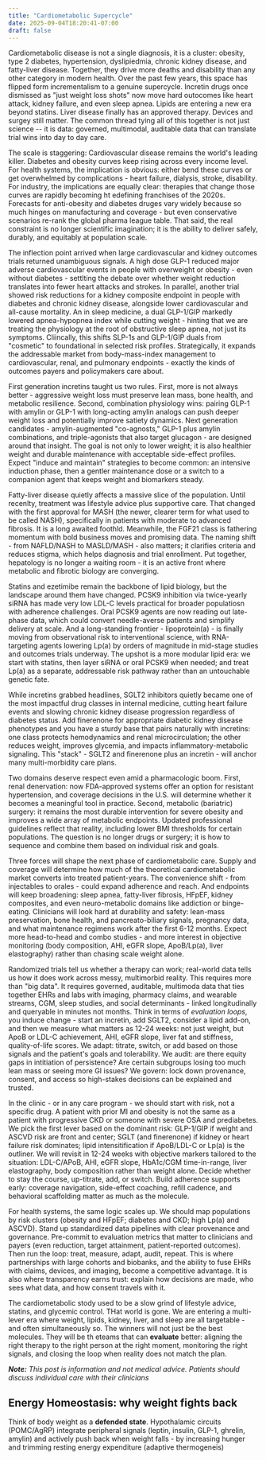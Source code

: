 ```yaml
---
title: "Cardiometabolic Supercycle"
date: 2025-09-04T18:20:41-07:00
draft: false
---
```


Cardiometabolic disease is not a single diagnosis, it is a cluster: obesity, type 2 diabetes, hypertension, dyslipiedmia, chronic kidney disease, and fatty-liver disease. Together, they drive more deaths and disability than any other category in modern health. Over the past few years, this space has flipped form incrementalism to a genuine supercycle. Incretin drugs once dismissed as "just weight loss shots" now move hard outocomes like heart attack, kidney failure, and even sleep apnea. Lipids are entering a new era beyond statins. Liver disease finally has an approved therapy. Devices and surgey still matter. The common thread tying all of this together is not just science -- it is data: governed, multimodal, auditable data that can translate trial wins into day to day care. 

The scale is staggering: Cardiovascular disease remains the world's leading killer. Diabetes and obesity curves keep rising across every income level. For health systems, the implication is obvious: either bend these curves or get overwhelmed by complications - heart failure, dialysis, stroke, disability. For industry, the implications are equally clear: therapies that change those curves are rapidly becoming ht edefining franchises of the 2020s. Forecasts for anti-obesity and diabetes druges vary widely because so much hinges on manufacturing and coverage - but even conservative scenarios re-rank the global pharma league table. That said, the real constraint is no longer scientific imagination; it is the ability to deliver safely, durably, and equitably at population scale. 

The inflection point arrived when large cardiovascular and kidney outcomes trials returned unambiguous signals. A high dose GLP-1 reduced major adverse cardiovascular events in people with overweight or obesity - even without diabetes - settlting the debate over whether weight reduction translates into fewer heart attacks and strokes. In parallel, another trial showed risk reductions for a kidney composite endpoint in people with diabetes and chronic kidney disease, alongside lower cardiovascular and all-cause mortality. An in sleep medicine, a dual GLP-1/GIP markedly lowered apnea-hypopnea index while cutting weight - hinting that we are treating the physiology at the root of obstructive sleep apnea, not just its symptoms. Cliincally, this shifts SLP-1s and GLP-1/GIP duals from "cosmetic" to foundational in selected risk profiles. Strategically, it expands the addressable market from body-mass-index management to cardiovascular, renal, and pulmonary endpoints - exactly the kinds of outcomes payers and policymakers care about.

First generation incretins taught us two rules. First, more is not always better - aggressive weight loss must preserve lean mass, bone health, and metabolic resilience. Second, combination physiology wins: pairing GLP-1 with amylin or GLP-1 with long-acting amylin analogs can push deeper weight loss and potentially improve satiety dynamics. Next generation candidates - amylin-augmented "co-agnosts," GLP-1 plus amylin combinations, and triple-agonists that also target glucagon - are designed around that insight. The goal is not only to lower weight; it is also healthier weight and durable maintenance with acceptable side-effect profiles. Expect "induce and maintain" strategies to become common: an intensive induction phase, then a gentler maintenance dose or a switch to a companion agent that keeps weight and biomarkers steady. 

Fatty-liver disease quietly affects a massive slice of the population. Until recenlty, treatment was lifestyle advice plus supportive care. That changed with the first approval for MASH (the newer, clearer term for what used to be called NASH), specifically in patients with moderate to advanced fibrosis. It is a long awaited foothld. Meanwhile, the FGF21 class is fathering momentum with bold business moves and promising data. The naming shift - from NAFLD/NASH to MASLD/MASH - also matters; it clarifies criteria and reduces stigma, which helps diagnosis and trial enrollment. Put together, hepatology is no longer a waiting room - it is an active front where metabolic and fibrotic biology are converging. 

Statins and ezetimibe remain the backbone of lipid biology, but the landscape around them have changed. PCSK9 inhibition via twice-yearly siRNA has made very low LDL-C levels practical for broader populatiosn with adherence challenges. Oral PCSK9 agents are now reading out late-phase data, which could convert needle-averse patients and simplify delivery at scale. And a long-standing frontier - lipoprotein(a) - is finally moving from observational risk to interventional science, with RNA-targeting agents lowering Lp(a) by orders of magnitude in mid-stage studies and outcomes trials underway. The upshot is a more modular lipid era: we start with statins, then layer siRNA or oral PCSK9 when needed; and treat Lp(a) as a separate, addressable risk pathway rather than an untouchable genetic fate. 

While incretins grabbed headlines, SGLT2 inhibitors quietly became one of the most impactful drug classes in internal medicine, cutting heart failure events and slowing chronic kidney disease progression regardless of diabetes status. Add finerenone for appropriate diabetic kidney disease phenotypes and you have a sturdy base that pairs naturally with incretins: one class protects hemodynamics and renal microcirculation; the other reduces weight, improves glycemia, and impacts inflammatory-metabolic signaling. This "stack" - SGLT2 and finerenone plus an incretin - will anchor many multi-morbidity care plans. 

Two domains deserve respect even amid a pharmacologic boom. First, renal denervation: now FDA-approved systems offer an option for resistant hypertension, and coverage decisions in the U.S. will determine whether it becomes a meaningful tool in practice. Second, metabolic (bariatric) surgery: it remains the most durable intervention for severe obesity and improves a wide array of metabolic endpoints. Updated professional guidelines reflect that reality, including lower BMI thresholds for certain populations. The question is no longer drugs or surgery; it is how to sequence and combine them based on individual risk and goals. 

Three forces will shape the next phase of cardiometabolic care. Supply and coverage will determine how much of the theoretical cardiometabolic market converts into treated patient-years. The convenience shift - from injectables to orales - could expand adherence and reach. And endpoints will keep broadening: sleep apnea, fatty-liver fibrosis, HFpEF, kidney composites, and even neuro-metabolic domains like addiction or binge-eating. Clinicians will look hard at durability and safety: lean-mass preservation, bone health, and pancreato-biliary signals, pregnancy data, and what maintenance regimens work after the first 6-12 months. Expect more head-to-head and combo studies - and more interest in objective monitoring (body composition, AHI, eGFR slope, ApoB/Lp(a), liver elastography) rather than chasing scale weight alone.

Randomized trials tell us whether a therapy can work; real-world data tells us how it does work across messy, multimorbid reality. This requires more than "big data". It requires governed, auditable, multimoda data that ties together EHRs and labs with imaging, pharmacy claims, and wearable streams, CGM, sleep studies, and social determinants - linked longitudinally and queryable in minutes not months. Think in terms of _evaluation loops_, you induce change - start an incretin, add SGLT2, consider a lipid add-on, and then we measure what matters as 12-24 weeks: not just weight, but ApoB or LDL-C achievement, AHI, eGFR slope, liver fat and stiffness, quality-of-life scores. We adapt: titrate, switch, or add based on those signals and the patient's goals and tolerability. We audit: are there equity gaps in intitiation of persistence? Are certain subgroups losing too much lean mass or seeing more GI issues? We govern: lock down provenance, consent, and access so high-stakes decisions can be explained and trusted. 

In the clinic - or in any care program - we should start with risk, not a specific drug. A patient with prior MI and obesity is not the same as a patient with progressive CKD or someone with severe OSA and prediabetes. We pick the first lever based on the dominant risk: GLP-1/GIP if weight and ASCVD risk are front and center; SGLT (and finerenone) if kidney or heart failure risk dominates; lipid intensitification if ApoB/LDL-C or Lp(a) is the outliner. We will revisit in 12-24 weeks with objective markers tailored to the situation: LDL-C/APoB, AHI, eGFR slope, HbA1c/CGM time-in-range, liver elastography, body composition rather than weight alone. Decide whether to stay the course, up-titrate, add, or switch. Build adherence supports early: coverage navigation, side-effect coaching, refill cadence, and behavioral scaffolding matter as much as the molecule.

For health systems, the same logic scales up. We should map populations by risk clusters (obesity and HFpEF; diabetes and CKD; high Lp(a) and ASCVD). Stand up standardized data pipelines with clear provenance and governance. Pre-commit to evaluation metrics that matter to clinicians and payers (even reduction, target attainment, patient-reported outcomes). Then run the loop: treat, measure, adapt, audit, repeat. This is where partnerships with large cohorts and biobanks, and the ability to fuse EHRs with claims, devices, and imaging, become a competitive advantage. It is also where transparency earns trust: explain how decisions are made, who sees what data, and how consent travels with it. 

The cardiometabolic stody used to be a slow grind of lifestyle advice, statins, and glycemic control. THat world is gone. We are entering a multi-lever era where weight, lipids, kidney, liver, and sleep are all targetable - and often simultaneously so. The winners will not just be the best molecules. They will be th eteams that can **evaluate** better: aligning the right therapy to the right person at the right moment, monitoring the right signals, and closing the loop when reality does not match the plan. 

_**Note:** This post is information and not medical advice. Patients should discuss individual care with their clinicians_

## Energy Homeostasis: why weight fights back

Think of body weight as a **defended state**. Hypothalamic circuits (POMC/AgRP) integrate peripheral signals (leptin, insulin, GLP-1, ghrelin, amylin) and actively push back when weight falls - by increasing hunger and trimming resting energy expenditure (adaptive thermogeneis)